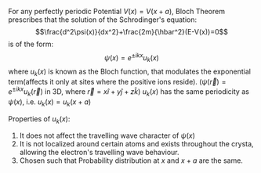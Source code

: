 
For any perfectly periodic Potential $V(x)=V(x+a)$, Bloch Theorem prescribes that the solution of the Schrodinger's equation:$$\frac{d^2\psi(x)}{dx^2}+\frac{2m}{\hbar^2}(E-V(x))=0$$
is of the form:$$\psi(x)=e^{\pm ikx}u_k(x)$$where $u_k(x)$ is known as the Bloch function, that modulates the exponential term(affects it only at sites where the positive ions reside).
($\psi(\vec r)=e^{\pm ikx}u_{k}(\vec r)$ in 3D, where $\vec r=x\hat i+y\hat j+z\hat k$)
$u_k(x)$ has the same periodicity as $\psi(x)$, i.e. $u_k(x)=u_k(x+a)$


Properties of $u_k(x)$:
1) It does not affect the travelling wave character of $\psi(x)$
2) It is not localized around certain atoms and exists throughout the crysta, allowing the electron's travelling wave behaviour.
3) Chosen such that Probability distribution at $x$ and $x+a$ are the same.